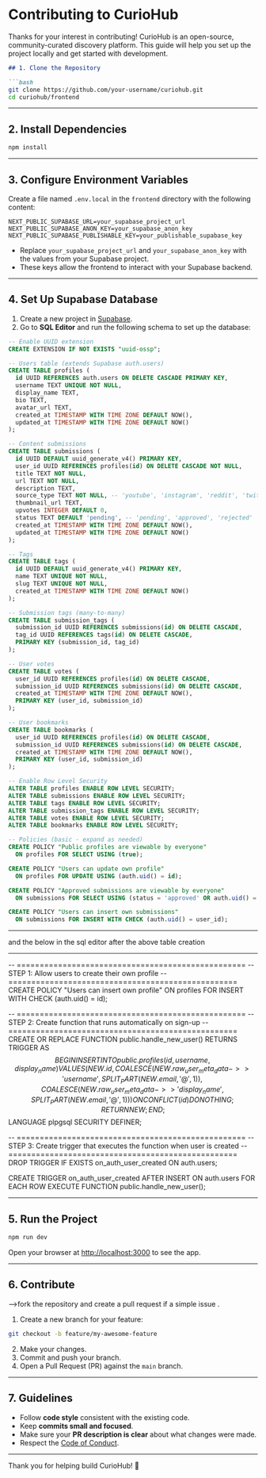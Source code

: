 

# Contributing to CurioHub

Thanks for your interest in contributing! CurioHub is an open-source, community-curated discovery platform. This guide will help you set up the project locally and get started with development.


````markdown
## 1. Clone the Repository

```bash
git clone https://github.com/your-username/curiohub.git
cd curiohub/frontend
````

---

## 2. Install Dependencies

```bash
npm install
```

---

## 3. Configure Environment Variables

Create a file named `.env.local` in the `frontend` directory with the following content:

```env
NEXT_PUBLIC_SUPABASE_URL=your_supabase_project_url
NEXT_PUBLIC_SUPABASE_ANON_KEY=your_supabase_anon_key
NEXT_PUBLIC_SUPABASE_PUBLISHABLE_KEY=your_publishable_supabase_key
```

* Replace `your_supabase_project_url` and `your_supabase_anon_key` with the values from your Supabase project.
* These keys allow the frontend to interact with your Supabase backend.

---

## 4. Set Up Supabase Database

1. Create a new project in [Supabase](https://supabase.com/).
2. Go to **SQL Editor** and run the following schema to set up the database:

```sql
-- Enable UUID extension
CREATE EXTENSION IF NOT EXISTS "uuid-ossp";

-- Users table (extends Supabase auth.users)
CREATE TABLE profiles (
  id UUID REFERENCES auth.users ON DELETE CASCADE PRIMARY KEY,
  username TEXT UNIQUE NOT NULL,
  display_name TEXT,
  bio TEXT,
  avatar_url TEXT,
  created_at TIMESTAMP WITH TIME ZONE DEFAULT NOW(),
  updated_at TIMESTAMP WITH TIME ZONE DEFAULT NOW()
);

-- Content submissions
CREATE TABLE submissions (
  id UUID DEFAULT uuid_generate_v4() PRIMARY KEY,
  user_id UUID REFERENCES profiles(id) ON DELETE CASCADE NOT NULL,
  title TEXT NOT NULL,
  url TEXT NOT NULL,
  description TEXT,
  source_type TEXT NOT NULL, -- 'youtube', 'instagram', 'reddit', 'twitter', 'article'
  thumbnail_url TEXT,
  upvotes INTEGER DEFAULT 0,
  status TEXT DEFAULT 'pending', -- 'pending', 'approved', 'rejected'
  created_at TIMESTAMP WITH TIME ZONE DEFAULT NOW(),
  updated_at TIMESTAMP WITH TIME ZONE DEFAULT NOW()
);

-- Tags
CREATE TABLE tags (
  id UUID DEFAULT uuid_generate_v4() PRIMARY KEY,
  name TEXT UNIQUE NOT NULL,
  slug TEXT UNIQUE NOT NULL,
  created_at TIMESTAMP WITH TIME ZONE DEFAULT NOW()
);

-- Submission tags (many-to-many)
CREATE TABLE submission_tags (
  submission_id UUID REFERENCES submissions(id) ON DELETE CASCADE,
  tag_id UUID REFERENCES tags(id) ON DELETE CASCADE,
  PRIMARY KEY (submission_id, tag_id)
);

-- User votes
CREATE TABLE votes (
  user_id UUID REFERENCES profiles(id) ON DELETE CASCADE,
  submission_id UUID REFERENCES submissions(id) ON DELETE CASCADE,
  created_at TIMESTAMP WITH TIME ZONE DEFAULT NOW(),
  PRIMARY KEY (user_id, submission_id)
);

-- User bookmarks
CREATE TABLE bookmarks (
  user_id UUID REFERENCES profiles(id) ON DELETE CASCADE,
  submission_id UUID REFERENCES submissions(id) ON DELETE CASCADE,
  created_at TIMESTAMP WITH TIME ZONE DEFAULT NOW(),
  PRIMARY KEY (user_id, submission_id)
);

-- Enable Row Level Security
ALTER TABLE profiles ENABLE ROW LEVEL SECURITY;
ALTER TABLE submissions ENABLE ROW LEVEL SECURITY;
ALTER TABLE tags ENABLE ROW LEVEL SECURITY;
ALTER TABLE submission_tags ENABLE ROW LEVEL SECURITY;
ALTER TABLE votes ENABLE ROW LEVEL SECURITY;
ALTER TABLE bookmarks ENABLE ROW LEVEL SECURITY;

-- Policies (basic - expand as needed)
CREATE POLICY "Public profiles are viewable by everyone" 
  ON profiles FOR SELECT USING (true);

CREATE POLICY "Users can update own profile" 
  ON profiles FOR UPDATE USING (auth.uid() = id);

CREATE POLICY "Approved submissions are viewable by everyone" 
  ON submissions FOR SELECT USING (status = 'approved' OR auth.uid() = user_id);

CREATE POLICY "Users can insert own submissions" 
  ON submissions FOR INSERT WITH CHECK (auth.uid() = user_id);
```

---

and the below in the sql editor after the above table creation 

---
-- ==================================================
-- STEP 1: Allow users to create their own profile
-- ==================================================
CREATE POLICY "Users can insert own profile"
  ON profiles FOR INSERT
  WITH CHECK (auth.uid() = id);

-- ==================================================
-- STEP 2: Create function that runs automatically on sign-up
-- ==================================================
CREATE OR REPLACE FUNCTION public.handle_new_user()
RETURNS TRIGGER AS $$
BEGIN
  INSERT INTO public.profiles (id, username, display_name)
  VALUES (
    NEW.id,
    COALESCE(NEW.raw_user_meta_data->>'username', SPLIT_PART(NEW.email, '@', 1)),
    COALESCE(NEW.raw_user_meta_data->>'display_name', SPLIT_PART(NEW.email, '@', 1))
  )
  ON CONFLICT (id) DO NOTHING;
  RETURN NEW;
END;
$$ LANGUAGE plpgsql SECURITY DEFINER;

-- ==================================================
-- STEP 3: Create trigger that executes the function when user is created
-- ==================================================
DROP TRIGGER IF EXISTS on_auth_user_created ON auth.users;

CREATE TRIGGER on_auth_user_created
  AFTER INSERT ON auth.users
  FOR EACH ROW
  EXECUTE FUNCTION public.handle_new_user();

---

## 5. Run the Project

```bash
npm run dev
```

Open your browser at [http://localhost:3000](http://localhost:3000) to see the app.

---

## 6. Contribute

-->fork the repository and create a pull request if a simple issue .

1. Create a new branch for your feature:

```bash
git checkout -b feature/my-awesome-feature
```

2. Make your changes.
3. Commit and push your branch.
4. Open a Pull Request (PR) against the `main` branch.

---

## 7. Guidelines

* Follow **code style** consistent with the existing code.
* Keep **commits small and focused**.
* Make sure your **PR description is clear** about what changes were made.
* Respect the [Code of Conduct](CODE_OF_CONDUCT.md).

---

Thank you for helping build CurioHub! 🚀

```


